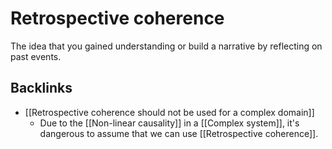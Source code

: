 # Retrospective coherence
The idea that you gained understanding or build a narrative by reflecting on past events.

## Backlinks
* [[Retrospective coherence should not be used for a complex domain]]
	* Due to the [[Non-linear causality]] in a [[Complex system]], it's dangerous to assume that we can use [[Retrospective coherence]].

<!-- #evergreen -->

<!-- {BearID:E4A77239-1C6D-4648-B459-AB615B4A4B0D} -->
